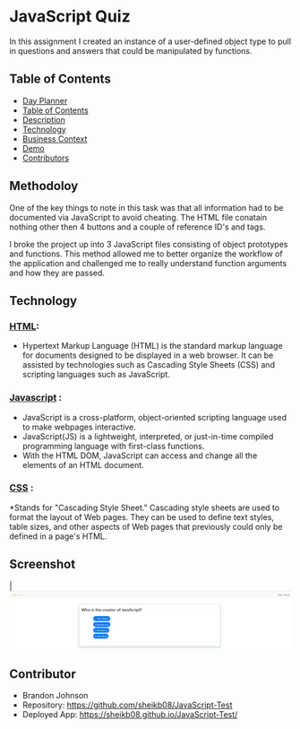 # JavaScript Quiz

In this assignment I created an instance of a user-defined object type to pull in questions and answers that could be manipulated by functions. 

## Table of Contents
  - [Day Planner](#javascript-quiz)
  - [Table of Contents](#table-of-contents)
  - [Description](#description)
  - [Technology](#technology)
  - [Business Context](#business-context)
  - [Demo](#demo)
  - [Contributors](#contributors)

## Methodoloy

One of the key things to note in this task was that all information had to be documented via JavaScript to avoid cheating. The HTML file conatain nothing other then 4 buttons and a couple of reference ID's and tags.

I broke the project up into 3 JavaScript files consisting of object prototypes and functions. This method allowed me to better organize the workflow of the application and challenged me to really understand function arguments and how they are passed.

## Technology 

### [HTML](https://www.w3schools.com/tags/tag_meta.asp): 
* Hypertext Markup Language (HTML) is the standard markup language for documents designed to be displayed in a web browser. It can be assisted by technologies such as Cascading Style Sheets (CSS) and scripting languages such as JavaScript.

### [Javascript](https://developer.mozilla.org/en-US/docs/Web/JavaScript) : 
* JavaScript is a cross-platform, object-oriented scripting language used to make webpages interactive.
* JavaScript(JS) is a lightweight, interpreted, or just-in-time compiled programming language with first-class functions. 
* With the HTML DOM, JavaScript can access and change all the elements of an HTML document.

### [CSS](https://www.w3schools.com/css/css_intro.asp) : 
*Stands for "Cascading Style Sheet." Cascading style sheets are used to format the layout of Web pages. They can be used to define text styles, table sizes, and other aspects of Web pages that previously could only be defined in a page's HTML.


## Screenshot  
|![HTML Screenshot](images/screen.JPG)

## Contributor
* Brandon Johnson
* Repository: https://github.com/sheikb08/JavaScript-Test 
* Deployed App: https://sheikb08.github.io/JavaScript-Test/

